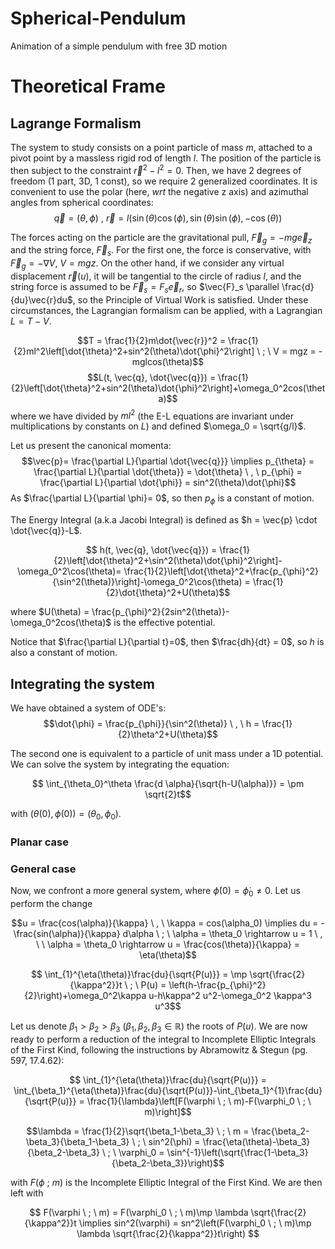 # Spherical-Pendulum
Animation of a simple pendulum with free 3D motion

# Theoretical Frame
## Lagrange Formalism
The system to study consists on a point particle of mass $m$, attached to a pivot point by a massless rigid rod of length $l$. The position of the particle is then subject to the constraint $\vec{r}^2-l^2 = 0$. Then, we have 2 degrees of freedom (1 part, 3D, 1 const), so we require 2 generalized coordinates. It is convenient to use the polar (here, $wrt$ the negative z axis) and azimuthal angles from spherical coordinates: 
$$\vec{q} = (\theta, \phi) \ , \ \vec{r} = l(\sin(\theta)\cos(\phi), \sin(\theta)\sin(\phi), -\cos(\theta))$$

The forces acting on the particle are the gravitational pull, $\vec{F}_g = -mg\vec{e}_z$ and the string force, $\vec{F}_s$. For the first one, the force is conservative, with $\vec{F}_g = -\nabla V$, $V = mgz$. On the other hand, if we consider any virtual displacement $\vec{r}(u)$, it will be tangential to the circle of radius $l$, and the string force is assumed to be $\vec{F}_s = F_s \vec{e}_r$, so $\vec{F}_s \parallel \frac{d}{du}\vec{r}du$, so the Principle of Virtual Work is satisfied. Under these circumstances, the Lagrangian formalism can be applied, with a Lagrangian $L = T-V$.

$$T = \frac{1}{2}m\dot{\vec{r}}^2 = \frac{1}{2}ml^2\left[\dot{\theta}^2+sin^2(\theta)\dot{\phi}^2\right] \ ; \ V = mgz = -mglcos(\theta)$$
$$L(t, \vec{q}, \dot{\vec{q}}) = \frac{1}{2}\left[\dot{\theta}^2+sin^2(\theta)\dot{\phi}^2\right]+\omega_0^2cos(\theta)$$
 where we have divided by $ml^2$ (the E-L equations are invariant under multiplications by constants on $L$) and defined $\omega_0 = \sqrt{g/l}$.

 Let us present the canonical momenta: 
 $$\vec{p}= \frac{\partial L}{\partial \dot{\vec{q}}} \implies p_{\theta} = \frac{\partial L}{\partial \dot{\theta}} = \dot{\theta} \ , \  p_{\phi} = \frac{\partial L}{\partial \dot{\phi}} = sin^2(\theta)\dot{\phi}$$
 As $\frac{\partial L}{\partial \phi}= 0$, so then $p_{\phi}$ is a constant of motion.

 The Energy Integral (a.k.a Jacobi Integral) is defined as $h = \vec{p} \cdot \dot{\vec{q}}-L$. 

 $$ h(t, \vec{q}, \dot{\vec{q}}) = \frac{1}{2}\left[\dot{\theta}^2+\sin^2(\theta)\dot{\phi}^2\right]-\omega_0^2\cos(\theta)= \frac{1}{2}\left[\dot{\theta}^2+\frac{p_{\phi}^2}{\sin^2(\theta)}\right]-\omega_0^2\cos(\theta) = \frac{1}{2}\dot{\theta}^2+U(\theta)$$

 where $U(\theta) = \frac{p_{\phi}^2}{2sin^2(\theta)}-\omega_0^2cos(\theta)$ is the effective potential.

 Notice that $\frac{\partial L}{\partial t}=0$, then $\frac{dh}{dt} = 0$, so $h$ is also a constant of motion.

 ## Integrating the system
  We have obtained a system of ODE's:
 $$\dot{\phi} = \frac{p_{\phi}}{\sin^2(\theta)} \ , \ h = \frac{1}{2}\theta^2+U(\theta)$$

The second one is equivalent to a particle of unit mass under a 1D potential. We can solve the system by integrating the equation: 

$$ \int_{\theta_0}^\theta \frac{d \alpha}{\sqrt{h-U(\alpha)}} = \pm \sqrt{2}t$$

with $(\theta(0), \phi(0)) = (\theta_0, \phi_0)$.
 ### Planar case

 ### General case
Now, we confront a more general system, where $\dot{\phi}(0) = \dot{\phi}_0 \neq 0$. Let us perform the change 

$$u = \frac{cos(\alpha)}{\kappa} \ , \ \kappa = cos(\alpha_0) \implies du = -\frac{sin(\alpha)}{\kappa} d\alpha \ ; \ \alpha = \theta_0 \rightarrow u = 1 \ , \ \ \alpha = \theta_0 \rightarrow u = \frac{cos(\theta)}{\kappa} = \eta(\theta)$$

$$ \int_{1}^{\eta(\theta)}\frac{du}{\sqrt{P(u)}} = \mp \sqrt{\frac{2}{\kappa^2}}t \ ; \ P(u) = \left(h-\frac{p_{\phi}^2}{2}\right)+\omega_0^2\kappa u-h\kappa^2 u^2-\omega_0^2 \kappa^3 u^3$$

Let us denote $\beta_1>\beta_2>\beta_3$ ($\beta_1, \beta_2, \beta_3 \in \mathbb{R}$) the roots of $P(u)$. We are now ready to perform a reduction of the integral to Incomplete Elliptic Integrals of the First Kind, following the instructions by Abramowitz \& Stegun (pg. 597, 17.4.62):

$$ \int_{1}^{\eta(\theta)}\frac{du}{\sqrt{P(u)}} = \int_{\beta_1}^{\eta(\theta)}\frac{du}{\sqrt{P(u)}}-\int_{\beta_1}^{1}\frac{du}{\sqrt{P(u)}} = \frac{1}{\lambda}\left[F(\varphi \ ; \ m)-F(\varphi_0 \ ; \ m)\right]$$

$$\lambda = \frac{1}{2}\sqrt{\beta_1-\beta_3} \ ; \ m = \frac{\beta_2-\beta_3}{\beta_1-\beta_3} \ ; \ sin^2(\phi) = \frac{\eta(\theta)-\beta_3}{\beta_2-\beta_3} \ ; \ \varphi_0 = \sin^{-1}\left(\sqrt{\frac{1-\beta_3}{\beta_2-\beta_3}}\right)$$

with $F(\phi \ ; \ m)$ is the Incomplete Elliptic Integral of the First Kind. We are then left with

$$ F(\varphi \ ; \ m) = F(\varphi_0 \ ; \ m)\mp \lambda \sqrt{\frac{2}{\kappa^2}}t \implies sin^2(\varphi) = sn^2\left(F(\varphi_0 \ ; \ m)\mp \lambda \sqrt{\frac{2}{\kappa^2}}t\right)  $$


